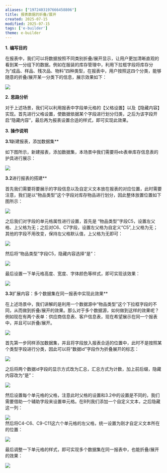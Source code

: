 ```yaml
---
aliases: ["1972403197666458806"]
title: 报表数据的折叠/展开
created: 2025-07-15
modified: 2025-07-15
tags: ['e-builder']
theme: e-builder
---
```


**1.** **编写目的**

在报表中，我们可以将数据按照不同类别折叠/展开显示，让用户更加清晰直观的看到某一分组下的数据。例如在服装的库存管理中，利用下拉框字段将库存分为“成品、样品、残次品、物料”四种类型，在报表中，用户按照这四个分类，能够随意的折叠/展开某一分类下的信息，展示效果如下：

![](1a30e0fa950ffaf6e808bec3a96473d6.jpg)

**2.** **思路分析**

对于上述场景，我们可以利用报表中字段单元格的【父格设置】以及【隐藏内容】实现。首先进行父格设置，使数据依据某个字段进行划分归类，之后为该字段开启“隐藏内容”，最后再为报表设置合适的样式，即可实现此效果。

**3.** **操作说明**

**3.1**新建报表，添加数据集**

如下图所示，新建报表，添加数据集，本场景中我们需要将eb表单库存信息表的护具进行展示：

![](fb0d8e9c9ab6cd20e3b041c69f27eedd.jpg)

**3.2**进行报表的搭建**

首先我们需要将要展示的字段信息以及自定义文本放在报表的对应位置，此时需要注意，我们是以“物品类型”这个字段对库存物品进行划分，因此整体放置位置如下图所示：

![](a6bce6ebe9389477cd050cc28edf1e5f.jpg)

之后我们对字段的单元格属性进行设置，首先是 “物品类型”字段C5，设置左父格、上父格为无；之后对C6、C7字段，设置左父格为自定义“C5”,上父格为无；其他的字段不用改变，保持左父格默认值，上父格为无即可：

![](69a165b86d832918d50bda88040fd924.jpg)

然后将“物品类型”字段C5，隐藏内容选择“是”：

![](31ceb9d387db20699d35b9aa616bca03.jpg)

最后设置一下单元格高度、宽度、字体颜色等样式，即可实现该效果：

![](5deaa412641f1313a456b252a37cf5ba.jpg)

**3.3**扩展内容：多个数据集在同一报表中实现此效果**

在上述场景中，我们讲解的是利用一个数据源中“物品类型”这个下拉框字段的不同，从而做到折叠/展开的效果。那么对于多个数据源，如何做到这样的效果呢？例如现在有两个表单：供应商信息表、客户信息表，现在希望展示在同一个报表中，并且可以折叠/展开。

![](2aeb2006aaf3ad148f69ed0984fa83cc.jpg)

首先第一步同样添加数据集，并且将字段放入报表合适的位置中，此时不是按照某个类型字段进行分类，因此可以将“数据id”字段作为折叠展开的标志：

**![](4a3fba8b33d5c645d8918007a78dbc76.jpg)**

之后将两个数据id字段的显示方式改为汇总，汇总方式为计数，加上前后缀，隐藏内容改为“是”：

![](71e08adf39d3819d384da269377b3be0.jpg)

然后设置每个单元格的父格，注意此时父格的设置和3.2中的设置是不同的，我们需要借助一个辅助字段来设置单元格。在B列我们添加一个自定义文本，之后隐藏这一列：

![](955e739a9996bf8621969e3c93e0d8fc.jpg)  
 然后将C4-C6、C9-C11这六个单元格的左父格，统一设置为刚才自定义文本所在的位置：

![](5f91a7ffb56d99d068ce8a3ec180d633.jpg)

最后调整一下单元格的样式，即可实现多个数据集在同一报表中，也能折叠/展开的效果：

![](e24a924207fdf5c8a7342467d9cbf930.jpg)